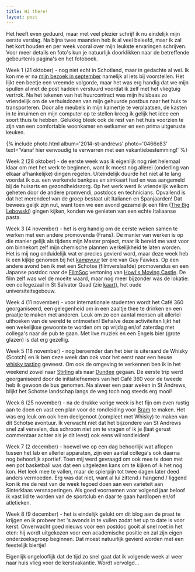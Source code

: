 ```yaml
---
title: Hi there!
layout: post
---
```

Het heeft even geduurd, maar met veel plezier schrijf ik nu eindelijk mijn eerste verslag. Na bijna twee maanden heb ik al veel beleefd, maar ik zal het kort houden en per week vooral over mijn leukste ervaringen schrijven. Voor meer details en foto's kun je natuurlijk doorklikken naar de betreffende gebeurtenis pagina's en het fotoboek.

Week 1 (21 oktober) - nog niet echt in Schotland, maar in gedachte al wel. Ik kon me er na <a title="Visit School of Chemistry" href="http://csbnw.no-ip.org:38/?ai1ec_event=visit-school-of-chemistry&amp;instance_id=">mijn bezoek in september</a> namelijk al iets bij voorstellen. Het lijkt een beetje een vreemde volgorde, maar het was erg handig dat we mijn spullen al met de post hadden verstuurd voordat ik zelf met het vliegtuig vertrok. Na het tekenen van het huurcontract was mijn huisbaas zo vriendelijk om de verhuisdozen van mijn gehuurde postbus naar het huis te transporteren. Door alle meubels in mijn kamertje te verplaatsen, de kasten in te inruimen  en mijn computer op te stellen kreeg ik gelijk het idee een soort thuis te hebben. Gelukkig bleek ook de rest van het huis voorzien te zijn van een comfortable woonkamer en eetkamer en een prima uitgeruste keuken.

{% include photo.html
    album='2014-st-andrews'
    photo='0466e83'
    text='Vanaf hier eenvoudig te verwarren met een vakantiebestemming!'
%}

Week 2 (28 oktober) - de eerste week was ik eigenlijk nog niet helemaal klaar om met het werk te beginnen, want ik moest nog allerei (onderling van elkaar afhankelijke) dingen regelen. Uiteindelijk duurde het niet al te lang voordat ik o.a. een werkende bankpas en simkaart had en was aangemeld bij de huisarts en gezondheidszorg. Op het werk werd ik vriendelijk welkom geheten door de andere promvendi, postdocs en technicians. Opvallend is dat het merendeel van de groep bestaat uit Italianen en Spanjaarden! Dat bewees gelijk zijn nut, want toen we een avond gezamelijk een film (<a title="The Big Lebowski" href="http://www.imdb.com/title/tt0118715/">The Big Lebowski</a>) gingen kijken, konden we genieten van een echte Italiaanse pasta.

Week 3 (4 november) - het is erg handig om de eerste weken samen te werken met een andere promovenda (Frans). De manier van werken is op die manier gelijk als tijdens mijn Master project, maar ik bereid me vast voor om binnekort zelf mijn chemische plannen werkelijkheid te laten worden. Het is mij nog onduidelijk wat er precies gevierd word, maar deze week heb ik een kijkje genomen bij het <a title="Guy Fawkes Bonfire" href="http://csbnw.no-ip.org:38/?ai1ec_event=guy-fawkes-bonfire&amp;instance_id=">kampvuur</a> ter ere van Guy Fawkes. Op een andere avond ben ik met een Schotse (filmverslaafde) promovendus en een Japanse postdoc naar de <a href="http://csbnw.no-ip.org:38/?ai1ec_event=filmsoc-howls-moving-castle&amp;instance_id=">FilmSoc</a> vertoning van <a title="Howl's Moving Castle" href="http://www.imdb.com/title/tt0347149/">Howl's Moving Castle</a>. De film zelf was wel de moeite waard, maar nog meer bijzonder was de lokatie: een collegezaal in St Salvator Quad (zie <a title="St Salvator Quad" href="http://csbnw.no-ip.org:38/?page_id=348">kaart</a>), het oude universiteitsgebouw.

Week 4 (11 november) - voor internationale studenten wordt het Café 360 georganiseerd, een gelegenheid om in een zaaltje thee te drinken en een praatje te maken met anderen. Leuk om zo een aantal mensen uit allerlei uithoeken van de wereld te ontmoeten! Behalve deze activiteiten lijkt het een wekelijkse gewoonte te worden om op vrijdag en/of zaterdag met collega's naar de pub te gaan. Met live muziek en een Engels bier (grote glazen) is dat erg gezellig.

Week 5 (18 november) - nog beroemder dan het bier is uiteraard de Whisky (Scotch) en ik ben deze week dan ook voor het eerst naar een heuse <a style="line-height: 1.5;" title="Whisky Tasting" href="http://csbnw.no-ip.org:38/?ai1ec_event=whisky-tasting&amp;instance_id=">whisky tasting</a> geweest. Om ook de omgeving te verkennen ben ik in het weekend zowel naar <a style="line-height: 1.5;" title="Internationals trip" href="http://csbnw.no-ip.org:38/?ai1ec_event=internationals-trip-2&amp;instance_id=">Stirling</a> als naar <a style="line-height: 1.5;" title="Visit Dundee" href="http://csbnw.no-ip.org:38/?ai1ec_event=visit-dundee&amp;instance_id=">Dundee</a> gegaan. De eerste trip werd georganiseerd door de initiatiefnemers van het Café 360 voor de tweede heb ik gewoon de bus genomen. Na alweer een paar weken in St Andrews, blijkt het Schotse landschap langs de weg toch nog steeds erg mooi!

Week 6 (25 november) - na de drukke vorige week is het fijn om even rustig aan te doen en vast een plan voor de rondleiding voor <a style="line-height: 1.5;" title="Visit Bram" href="http://csbnw.no-ip.org:38/?ai1ec_event=visit-bram&amp;instance_id=">Bram</a> te maken. Het was erg leuk om ook hem deelgenoot (compleet met Whisky) te maken van dit Schotse avontuur. Ik verwacht niet dat het bijzondere van St Andrews snel zal vervelen, dus schroom niet om te vragen of ik je (laat gerust commentaar achter als je dit leest)  ook eens wil rondleiden!

Week 7 (2 december) - hoewel we op een dag behoorlijk wat aflopen tussen het lab en allerlei apparaten, zijn een aantal collega's ook daarna nog behoorlijk sportief. Toen mij werd gevraagd om ook mee te doen met een pot basketball was dat een uitgelezen kans om te kijken of ik het nog kon. Het leek mee te vallen, maar de spierpijn tot twee dagen later deed anders vermoeden. Erg was dat niet, want al lui zittend / hangend / liggend kon ik me de rest van de week tegoed doen aan een varieteit aan Sinterklaas versnaperingen. Als goed voornemen voor volgend jaar beloof ik vast lid te worden van de sportclub en daar te gaan hardlopen en/of atletieken.

Week 8 (9 december) - het is eindelijk gelukt om dit blog aan de praat te krijgen en ik probeer het 's avonds in te vullen zodat het up to date is voor kerst. Onverwacht goed nieuws voor een postdoc gooit al snel roet in het eten: hij wordt uitgekozen voor een academische positie en zal zijn eigen onderzoeksgroep beginnen. Dat moest natuurlijk gevierd worden met een feestelijk biertje!

Eigenlijk ongelooflijk dat de tijd zo snel gaat dat ik volgende week al weer naar huis vlieg voor de kerstvakantie. Wordt vervolgd...